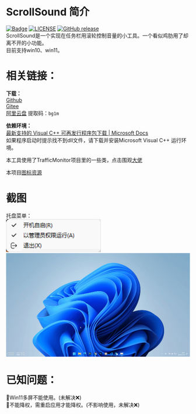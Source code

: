 
# ScrollSound 简介
[![Badge](https://img.shields.io/badge/link-996.icu-%23FF4D5B.svg?style=flat-square)](https://996.icu/#/en_US)
[![LICENSE](https://img.shields.io/badge/license-Anti%20996-blue.svg?style=flat-square)](https://github.com/996icu/996.ICU/blob/master/LICENSE)
[![GitHub release](https://img.shields.io/github/release/SWDaby/ScrollSound.svg?style=flat-square)](https://github.com/SWDaby/ScrollSound/releases/latest)<br>
ScrollSound是一个实现在任务栏用滚轮控制音量的小工具。一个看似鸡肋用了却离不开的小功能。<br>
目前支持win10、win11。<br>

# 相关链接：
**下载：**<br>
[Github](https://github.com/SWDaby/ScrollSound/releases/latest)<br>
[Gitee](https://gitee.com/swdaby/ScrollSound/releases/)<br>
[阿里云盘](https://www.aliyundrive.com/s/TBGXFokBRB3) 提取码：`bg1m`<br>

**依赖环境：**<br>
[最新支持的 Visual C++ 可再发行程序包下载 | Microsoft Docs](https://docs.microsoft.com/zh-CN/cpp/windows/latest-supported-vc-redist?view=msvc-170)<br>
如果程序启动时提示找不到dll文件，请下载并安装Microsoft Visual C++ 运行环境。<br>


本工具使用了TrafficMonitor项目里的一些类，点击围观[大佬](https://github.com/zhongyang219/TrafficMonitor)<br>

本项目[图标资源](https://www.flaticon.com/)<br>

# 截图
托盘菜单：<br>
![](./snipaste.png)<br>
![](./Animation.gif)<br>

# 已知问题：
🔴Win11多屏不能使用。(未解决❌)<br>
🔴不能降权，需重启应用才能降权。(不影响使用，未解决❌)<br>


